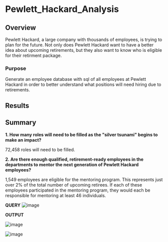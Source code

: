 # Pewlett_Hackard_Analysis
## Overview
Pewlett Hackard, a large company with thousands of employees, is trying to plan for the future. Not only does Pewlett Hackard want to have a better idea about upcoming retirements, but they also want to know who is eligible for their retirment package. 
### Purpose
Generate an employee database with sql of all employees at Pewlett Hackard in order to better understand what positions will need hiring due to retirements. 

## Results


## Summary
**1. How many roles will need to be filled as the "silver tsunami" begins to make an impact?**

72,458 roles will need to be filled.

**2. Are there enough qualified, retirement-ready employees in the departments to mentor the next generation of Pewlett Hackard employees?**

1,549 employees are eligible for the mentoring program. This represents just over 2% of the total number of upcoming retirees. If each of these employees participated in the mentoring program, they would each be responsible for mentoring at least 46 individuals. 

**QUERY**
![image](https://user-images.githubusercontent.com/105028515/196329844-c5b6c18c-1719-4987-93fc-ca4466684693.png)

**OUTPUT**

![image](https://user-images.githubusercontent.com/105028515/196328755-553752e2-0201-4acf-99f3-17894bdcd0bd.png)

![image](https://user-images.githubusercontent.com/105028515/196329677-dac512de-17e3-417f-812b-720cc1d0c92b.png)
